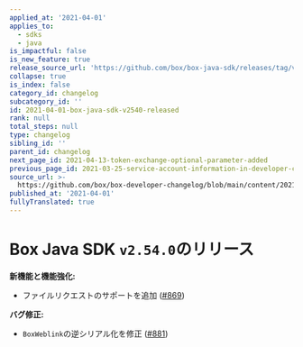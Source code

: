```yaml
---
applied_at: '2021-04-01'
applies_to:
  - sdks
  - java
is_impactful: false
is_new_feature: true
release_source_url: 'https://github.com/box/box-java-sdk/releases/tag/v2.54.0'
collapse: true
is_index: false
category_id: changelog
subcategory_id: ''
id: 2021-04-01-box-java-sdk-v2540-released
rank: null
total_steps: null
type: changelog
sibling_id: ''
parent_id: changelog
next_page_id: 2021-04-13-token-exchange-optional-parameter-added
previous_page_id: 2021-03-25-service-account-information-in-developer-console
source_url: >-
  https://github.com/box/box-developer-changelog/blob/main/content/2021/04-01-box-java-sdk-v2540-released.md
published_at: '2021-04-01'
fullyTranslated: true
---
```

# Box Java SDK `v2.54.0`のリリース

**新機能と機能強化:**

* ファイルリクエストのサポートを追加 ([#869][1])

**バグ修正:**

* `BoxWeblink`の逆シリアル化を修正 ([#881][2])

[1]: https://github.com/box/box-java-sdk/pull/869

[2]: https://github.com/box/box-java-sdk/pull/881
